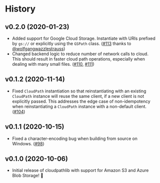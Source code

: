 # History

## v0.2.0 (2020-01-23)

- Added support for Google Cloud Storage. Instantiate with URIs prefixed by `gs://` or explicitly using the `GSPath` class. ([#113](https://github.com/drivendataorg/cloudpathlib/pull/113) thanks to [@wolfgangwazzlestrauss](https://github.com/wolfgangwazzlestrauss))
- Changed backend logic to reduce number of network calls to cloud. This should result in faster cloud path operations, especially when dealing with many small files. ([#110](https://github.com/drivendataorg/cloudpathlib/issues/110), [#111](https://github.com/drivendataorg/cloudpathlib/pull/111))

## v0.1.2 (2020-11-14)

- Fixed `CloudPath` instantiation so that reinstantiating with an existing `CloudPath` instance will reuse the same client, if a new client is not explicitly passed. This addresses the edge case of non-idempotency when reinstantiating a `CloudPath` instance with a non-default client. ([#104](https://github.com/drivendataorg/cloudpathlib/pull/104))

## v0.1.1 (2020-10-15)

- Fixed a character-encoding bug when building from source on Windows. ([#98](https://github.com/drivendataorg/cloudpathlib/pull/98))

## v0.1.0 (2020-10-06)

- Initial release of cloudpathlib with support for Amazon S3 and Azure Blob Storage! 🎉
